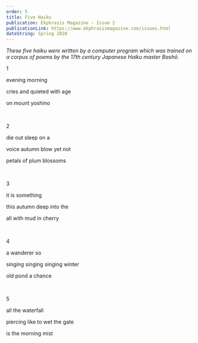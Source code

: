 ```yaml
---
order: 5
title: Five Haiku
publication: Ekphrasis Magazine - Issue 2
publicationLink: https://www.ekphrasismagazine.com/issues.html
dateString: Spring 2020
---
```

*These five haiku were written by a computer program which was trained on a corpus of poems by the 17th century Japanese Haiku master Bashō.* 

1

evening morning 

cries and quieted with age 

on mount yoshino 

<br> 

2

die out sleep on a 

voice autumn blow yet not 

petals of plum blossoms 

<br>

3

it is something 

this autumn deep into the 

all with mud in cherry 

<br>

 4

a wanderer so 

singing singing singing winter 

old pond a chance 

<br>

5

all the waterfall 

piercing like to wet the gate 

is the morning mist
